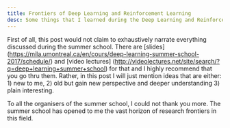 ```yaml
---
title: Frontiers of Deep Learning and Reinforcement Learning
desc: Some things that I learned during the Deep Learning and Reinforcement Learning Summer School at MILA, Montreal
---
```


First of all, this post would not claim to exhaustively narrate everything discussed during the summer school. There are [slides] (https://mila.umontreal.ca/en/cours/deep-learning-summer-school-2017/schedule/) and [video lectures] (http://videolectures.net/site/search/?q=deep+learning+summer+school) for that and I highly recommend that you go thru them. Rather, in this post I will just mention ideas that are either: 1) new to me, 2) old but gain new perspective and deeper understanding 3) plain interesting. 





To all the organisers of the summer school, I could not thank you more. The summer school has opened to me the vast horizon of research frontiers in this field.

